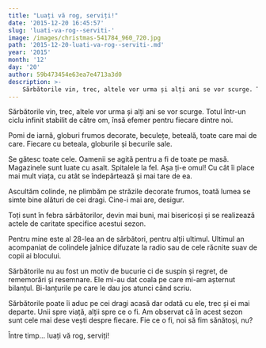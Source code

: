 ```yaml
---
title: "Luați vă rog, serviți!"
date: '2015-12-20 16:45:57'
slug: 'luati-va-rog--serviti-'
image: /images/christmas-541784_960_720.jpg
path: '2015-12-20-luati-va-rog--serviti-.md'
year: '2015'
month: '12'
day: '20'
author: 59b473454e63ea7e4713a3d0
description: >-
    Sărbătorile vin, trec, altele vor urma și alți ani se vor scurge. Totul într-un ciclu infinit stabilit de către om, însă efemer pentru fiecare dintre noi.Pomi de iarnă, globuri frumos decorate, becul
---
```

<div class="kg-card-markdown"><p>Sărbătorile vin, trec, altele vor urma și alți ani se vor scurge. Totul într-un ciclu infinit stabilit de către om, însă efemer pentru fiecare dintre noi.</p>
<p>Pomi de iarnă, globuri frumos decorate, beculețe, beteală, toate care mai de care. Fiecare cu beteala, globurile și becurile sale.</p>
<p>Se gătesc toate cele. Oamenii se agită pentru a fi de toate pe masă. Magazinele sunt luate cu asalt. Spitalele la fel. Așa ți-e omul! Cu cât îi place mai mult viața, cu atât se îndepărtează și mai tare de ea.</p>
<p>Ascultăm colinde, ne plimbăm pe străzile decorate frumos, toată lumea se simte bine alături de cei dragi. Cine-i mai are, desigur.</p>
<p>Toți sunt în febra sărbătorilor, devin mai buni, mai bisericoși și se realizează actele de caritate specifice acestui sezon.</p>
<p>Pentru mine este al 28-lea an de sărbători, pentru alții ultimul. Ultimul an acompaniat de colindele jalnice difuzate la radio sau de cele răcnite suav de copii ai blocului.</p>
<p>Sărbătorile nu au fost un motiv de bucurie ci de suspin și regret, de rememorări și resemnare. Ele mi-au dat coala pe care mi-am așternut bilanțul. Bi-lanțurile  pe care le dau jos atunci când scriu.  </p>
<p>Sărbătorile poate îi aduc pe cei dragi acasă dar odată cu ele, trec și ei mai departe. Unii spre viață, alții spre ce o fi. Am observat că în acest sezon sunt cele mai dese vești despre fiecare. Fie ce o fi, noi să fim sănătoși, nu?</p>
<p>Între timp... luați vă rog, serviți!</p>
</div>
    